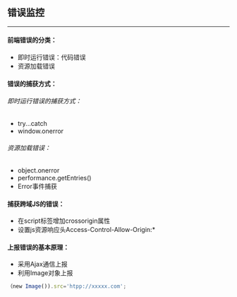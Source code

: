 ## 错误监控

---

#### 前端错误的分类：

* 即时运行错误：代码错误
* 资源加载错误

#### 错误的捕获方式：

###### 即时运行错误的捕获方式：

* try...catch
* window.onerror

###### 资源加载错误：

* object.onerror
* performance.getEntries\(\)
* Error事件捕获

#### 捕获跨域JS的错误：

* 在script标签增加crossorigin属性
* 设置js资源响应头Access-Control-Allow-Origin:\*

#### 上报错误的基本原理：

* 采用Ajax通信上报
* 利用Image对象上报

```js
（new Image()).src='htpp://xxxxx.com';
```



